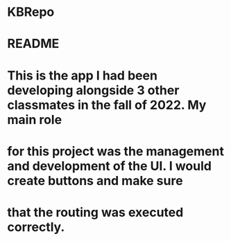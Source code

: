# KBRepo
# README
# This is the app I had been developing alongside 3 other classmates in the fall of 2022. My main role
# for this project was the management and development of the UI. I would create buttons and make sure
# that the routing was executed correctly.
